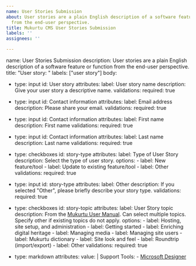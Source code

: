 ```yaml
---
name: User Stories Submission
about: User stories are a plain English description of a software feature or function
  from the end-user perspective.
title: Mukurtu CMS User Stories Submission
labels: ''
assignees: ''

---
```


name: User Stories Submission
description: User stories are a plain English description of a software feature or function from the end-user perspective.
title: "User story: "
labels: ["user story"]
body:
  - type: input
    id: User story
    attributes:
      label: User story name
      description: Give your user story a descriptive name.
    validations:
      required: true

  - type: input
    id: Contact information
    attributes:
      label: Email address
      description: Please share your email.
    validations:
      required: true

  - type: input
    id: Contact information
    attributes:
      label: First name
      description: First name
    validations:
      required: true

  - type: input
    id: Contact information
    attributes:
      label: Last name
      description: Last name
    validations:
      required: true

  - type: checkboxes
    id: story-type
    attributes:
      label: Type of User Story
      description: Select the type of user story.
      options:
        - label: New feature/tool
        - label: Update to existing feature/tool
        - label: Other
    validations:
      required: true

  - type: input
    id: story-type
    attributes: 
      label: Other
      description: If you selected "Other", please briefly describe your story type.
    validations:
      required: true

  - type: checkboxes
    id: story-topic
    attributes:
      label: User Story topic
      description: From the [Mukurtu User Manual](https://mukurtu-user-manual.readthedocs.io/). Can select multiple topics. Specify other if existing topics do not apply.
      options:
        - label: Hosting, site setup, and administration
        - label: Getting started
        - label: Enriching digital heritage
        - label: Managing media
        - label: Managing site users
        - label: Mukurtu dictionary
        - label: Site look and feel
        - label: Roundtrip (import/export)
        - label: Other
    validations:
      required: true

  - type: markdown
    attributes:
      value: |
        Support Tools: 
        - [Microsoft Designer](https://designer.microsoft.com/image-creator)
